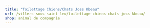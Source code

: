 ```yaml
---
title: "Toilettage Chiens/Chats Joss Kbeau"
url: /villers-sous-saint-leu/toilettage-chiens-chats-joss-kbeau/
shop: animal de compagnie
---
```

